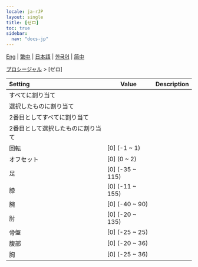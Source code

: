 ```yaml
---
locale: ja-rJP
layout: single
title: [ゼロ]
toc: true
sidebar:
  nav: "docs-jp"
---
```

[Eng](/dancexr/menu/2025.4/motion/zero) | [繁中](/tw/dancexr/menu/2025.4/motion/zero) | [日本語](/jp/dancexr/menu/2025.4/motion/zero) | [한국어](/kr/dancexr/menu/2025.4/motion/zero) | [简中](/zh/dancexr/menu/2025.4/motion/zero)

[プロシージャル](../menu#プロシージャル) > [ゼロ]



| Setting | Value | Description |
| :--- | --- | :--- |
| すべてに割り当て || 
| 選択したものに割り当て || 
| 2番目としてすべてに割り当て || 
| 2番目として選択したものに割り当て || 
| 回転 | [0] (-1 ~ 1) | 
| オフセット | [0] (0 ~ 2) | 
| 足 | [0] (-35 ~ 115) | 
| 膝 | [0] (-11 ~ 155) | 
| 腕 | [0] (-40 ~ 90) | 
| 肘 | [0] (-20 ~ 135) | 
| 骨盤 | [0] (-25 ~ 25) | 
| 腹部 | [0] (-20 ~ 36) | 
| 胸 | [0] (-25 ~ 36) | 
